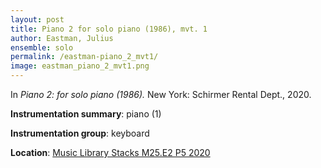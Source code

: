 ```yaml
---
layout: post
title: Piano 2 for solo piano (1986), mvt. 1
author: Eastman, Julius
ensemble: solo
permalink: /eastman-piano_2_mvt1/
image: eastman_piano_2_mvt1.png
---
```


In *Piano 2: for solo piano (1986).* New York: Schirmer Rental Dept., 2020.

**Instrumentation summary**: piano (1)

**Instrumentation group**: keyboard

**Location**: <a href="https://tufts-primo.hosted.exlibrisgroup.com/permalink/f/bnf7qa/01TUN_ALMA21281768840003851" target="_blank"> Music Library Stacks M25.E2 P5 2020</a>
